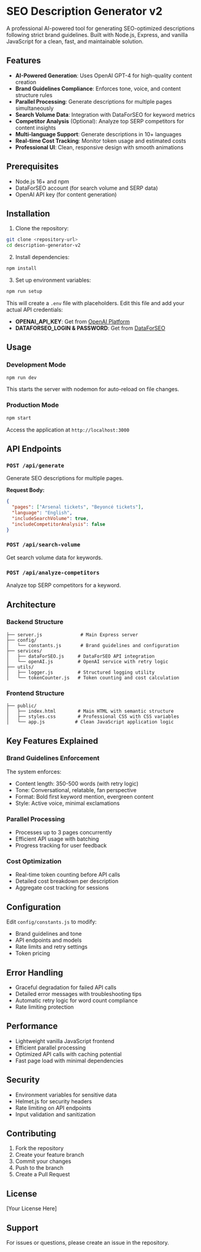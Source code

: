 # SEO Description Generator v2

A professional AI-powered tool for generating SEO-optimized descriptions following strict brand guidelines. Built with Node.js, Express, and vanilla JavaScript for a clean, fast, and maintainable solution.

## Features

- **AI-Powered Generation**: Uses OpenAI GPT-4 for high-quality content creation
- **Brand Guidelines Compliance**: Enforces tone, voice, and content structure rules
- **Parallel Processing**: Generate descriptions for multiple pages simultaneously
- **Search Volume Data**: Integration with DataForSEO for keyword metrics
- **Competitor Analysis** (Optional): Analyze top SERP competitors for content insights
- **Multi-language Support**: Generate descriptions in 10+ languages
- **Real-time Cost Tracking**: Monitor token usage and estimated costs
- **Professional UI**: Clean, responsive design with smooth animations

## Prerequisites

- Node.js 16+ and npm
- DataForSEO account (for search volume and SERP data)
- OpenAI API key (for content generation)

## Installation

1. Clone the repository:
```bash
git clone <repository-url>
cd description-generator-v2
```

2. Install dependencies:
```bash
npm install
```

3. Set up environment variables:
```bash
npm run setup
```
This will create a `.env` file with placeholders. Edit this file and add your actual API credentials:
- **OPENAI_API_KEY**: Get from [OpenAI Platform](https://platform.openai.com/api-keys)
- **DATAFORSEO_LOGIN & PASSWORD**: Get from [DataForSEO](https://dataforseo.com/)

## Usage

### Development Mode
```bash
npm run dev
```
This starts the server with nodemon for auto-reload on file changes.

### Production Mode
```bash
npm start
```

Access the application at `http://localhost:3000`

## API Endpoints

### `POST /api/generate`
Generate SEO descriptions for multiple pages.

**Request Body:**
```json
{
  "pages": ["Arsenal tickets", "Beyoncé tickets"],
  "language": "English",
  "includeSearchVolume": true,
  "includeCompetitorAnalysis": false
}
```

### `POST /api/search-volume`
Get search volume data for keywords.

### `POST /api/analyze-competitors`
Analyze top SERP competitors for a keyword.

## Architecture

### Backend Structure
```
├── server.js              # Main Express server
├── config/
│   └── constants.js       # Brand guidelines and configuration
├── services/
│   ├── dataForSEO.js     # DataForSEO API integration
│   └── openAI.js         # OpenAI service with retry logic
├── utils/
│   ├── logger.js         # Structured logging utility
│   └── tokenCounter.js   # Token counting and cost calculation
```

### Frontend Structure
```
├── public/
│   ├── index.html        # Main HTML with semantic structure
│   ├── styles.css        # Professional CSS with CSS variables
│   └── app.js           # Clean JavaScript application logic
```

## Key Features Explained

### Brand Guidelines Enforcement
The system enforces:
- Content length: 350-500 words (with retry logic)
- Tone: Conversational, relatable, fan perspective
- Format: Bold first keyword mention, evergreen content
- Style: Active voice, minimal exclamations

### Parallel Processing
- Processes up to 3 pages concurrently
- Efficient API usage with batching
- Progress tracking for user feedback

### Cost Optimization
- Real-time token counting before API calls
- Detailed cost breakdown per description
- Aggregate cost tracking for sessions

## Configuration

Edit `config/constants.js` to modify:
- Brand guidelines and tone
- API endpoints and models
- Rate limits and retry settings
- Token pricing

## Error Handling

- Graceful degradation for failed API calls
- Detailed error messages with troubleshooting tips
- Automatic retry logic for word count compliance
- Rate limiting protection

## Performance

- Lightweight vanilla JavaScript frontend
- Efficient parallel processing
- Optimized API calls with caching potential
- Fast page load with minimal dependencies

## Security

- Environment variables for sensitive data
- Helmet.js for security headers
- Rate limiting on API endpoints
- Input validation and sanitization

## Contributing

1. Fork the repository
2. Create your feature branch
3. Commit your changes
4. Push to the branch
5. Create a Pull Request

## License

[Your License Here]

## Support

For issues or questions, please create an issue in the repository. 